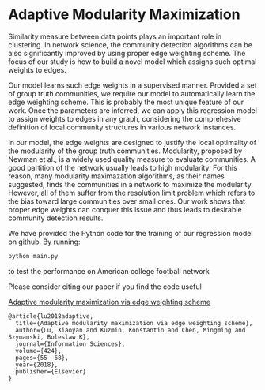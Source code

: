 # Adaptive Modularity Maximization

Similarity measure between data points plays an important role in clustering. In network science, the community detection algorithms can be also significantly improved by using proper edge weighting scheme. The focus of our study is how to build a novel model which assigns such optimal weights to edges.

Our model learns such edge weights in a supervised manner. Provided a set of group truth communities, we require our model to automatically learn the edge weighting scheme. This is probably the most unique feature of our work. Once the parameters are inferred, we can apply this regression model to assign weights to edges in any graph, considering the comprehesive definition of local community structures in various network instances.

In our model, the edge weights are designed to justify the local optimality of the modularity of the group truth communities. Modularity, proposed by Newman et al., is a widely used quality measure to evaluate communities. A good partition of the network usually leads to high modularity. For this reason, many modularity maximazation algorithms, as their names suggested, finds the communities in a network to maximize the modularity. However, all of them suffer from the resolution limit problem which refers to the bias toward large communities over small ones. Our work shows that proper edge weights can conquer this issue and thus leads to desirable community detection results.

We have provided the Python code for the training of our regression model on github. By running:
```python
python main.py
```
to test the performance on American college football network

Please consider citing our paper if you find the code useful


[Adaptive modularity maximization via edge weighting scheme](https://www.sciencedirect.com/science/article/pii/S0020025517301068)
```
@article{lu2018adaptive,
  title={Adaptive modularity maximization via edge weighting scheme},
  author={Lu, Xiaoyan and Kuzmin, Konstantin and Chen, Mingming and Szymanski, Boleslaw K},
  journal={Information Sciences},
  volume={424},
  pages={55--68},
  year={2018},
  publisher={Elsevier}
}
```
